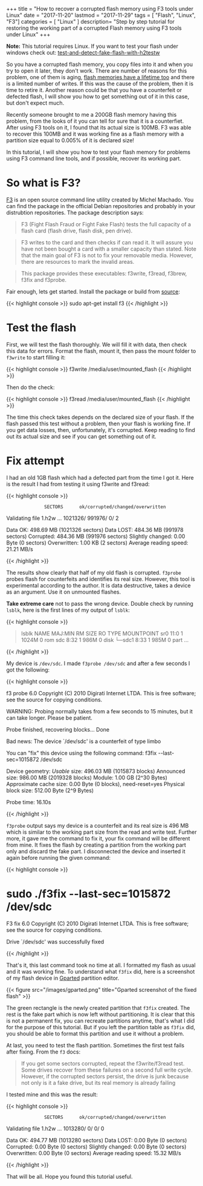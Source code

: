 +++
title = "How to recover a corrupted flash memory using F3 tools under Linux"
date = "2017-11-20"
lastmod = "2017-11-29"
tags = [ "Flash", "Linux", "F3"]
categories = [
    "Linux"
]
description= "Step by step tutorial for restoring the working part of a corrupted Flash memory using F3 tools under Linux"
+++

**Note:** This tutorial requires Linux. If you want to test your flash under windows check out: [test-and-detect-fake-flash-with-h2testw](https://www.raymond.cc/blog/test-and-detect-fake-or-counterfeit-usb-flash-drives-bought-from-ebay-with-h2testw)

So you have a corrupted flash memory, you copy files into it and when you try to open it later, they don't work. There are number of reasons for this problem, one of them is aging, [flash memories have a lifetime too](https://en.wikipedia.org/wiki/Flash_memory#Write_endurance) and there is a limited number of writes. If this was the cause of the problem, then it is time to retire it. Another reason could be that you have a counterfeit or defected flash, I will show you how to get something out of it in this case, but don't expect much.

Recently someone brought to me a 200GB flash memory having this problem, from the looks of it you can tell for sure that it is a counterfiet. After using F3 tools on it, I found that its actual size is 100MB. F3 was able to recover this 100MB and it was working fine as a flash memory with a partition size equal to 0.005% of it is declared size!

In this tutorial, I will show you how to test your flash memory for problems using F3 command line tools, and if possible, recover its working part.

So what is F3?
====

[F3](http://oss.digirati.com.br/f3/) is an open source command line utility created by Michel Machado. You can find the package in the official Debian repositories and probably in your distrubtion repositories. The package description says:

>F3 (Fight Flash Fraud or Fight Fake Flash) tests the full capacity of a
 flash card (flash drive, flash disk, pen drive).

>F3 writes to the card and then checks if can read it. It will assure you have not been bought a card with a smaller capacity than stated. Note that the main goal of F3 is not to fix your removable media. However, there are resources to mark the invalid areas.

>This package provides these executables: f3write, f3read, f3brew, f3fix
 and f3probe.

Fair enough, lets get started. Install the package or build from [source](https://github.com/AltraMayor/f3):

{{< highlight console >}}
sudo apt-get install f3
{{< /highlight >}}

Test the flash
====

First, we will test the flash thoroughly. We will fill it with data, then check this data for errors. Format the flash, mount it, then pass the mount folder to `f3write` to start filling it:

{{< highlight console >}}
f3write /media/user/mounted_flash
{{< /highlight >}}


Then do the check:

{{< highlight console >}}
f3read /media/user/mounted_flash
{{< /highlight >}}

The time this check takes depends on the declared size of your flash. If the flash passed this test without a problem, then your flash is working fine. If you get data losses, then, unfortunately, it's corrupted. Keep reading to find out its actual size and see if you can get something out of it.

Fix attempt
====

I had an old 1GB flash which had a defected part from the time I got it. Here is the result I had from testing it using f3write and f3read:

{{< highlight console >}}

                  SECTORS      ok/corrupted/changed/overwritten
Validating file 1.h2w ... 1021326/   991976/      0/      2

  Data OK: 498.69 MB (1021326 sectors)
Data LOST: 484.36 MB (991978 sectors)
               Corrupted: 484.36 MB (991976 sectors)
        Slightly changed: 0.00 Byte (0 sectors)
             Overwritten: 1.00 KB (2 sectors)
Average reading speed: 21.21 MB/s

{{< /highlight >}}

The results show clearly that half of my old flash is corrupted. `f3probe` probes flash for counterfeits and identifies its real size. However, this tool is experimental according to the author. It is data destructive, takes a device as an argument. Use it on unmounted flashes.

**Take extreme care** not to pass the wrong device. Double check by running `lsblk`, here is the first lines of my output of `lsblk`:

{{< highlight console >}}

> lsblk
NAME MAJ:MIN RM SIZE RO TYPE MOUNTPOINT
sr0 11:0 1 1024M 0 rom
sdc 8:32 1 986M 0 disk
└─sdc1 8:33 1 985M 0 part
...

{{< /highlight >}}

My device is `/dev/sdc`. I made `f3probe /dev/sdc` and after a few seconds I got the following:

{{< highlight console >}}

f3 probe 6.0
Copyright (C) 2010 Digirati Internet LTDA.
This is free software; see the source for copying conditions.

WARNING: Probing normally takes from a few seconds to 15 minutes, but
         it can take longer. Please be patient.

Probe finished, recovering blocks... Done

Bad news: The device `/dev/sdc' is a counterfeit of type limbo

You can "fix" this device using the following command:
f3fix --last-sec=1015872 /dev/sdc

Device geometry:
                 *Usable* size: 496.03 MB (1015873 blocks)
                Announced size: 986.00 MB (2019328 blocks)
                        Module: 1.00 GB (2^30 Bytes)
        Approximate cache size: 0.00 Byte (0 blocks), need-reset=yes
           Physical block size: 512.00 Byte (2^9 Bytes)

Probe time: 16.10s

{{< /highlight >}}

`f3probe` output says my device is a counterfeit and its real size is 496 MB which is similar to the working part size from the read and write test. Further more, it gave me the command to fix it, your fix command will be different from mine. It fixes the flash by creating a partition from the working part only and discard the fake part. I disconnected the device and inserted it again before running the given command:

{{< highlight console >}}

# sudo ./f3fix --last-sec=1015872 /dev/sdc
F3 fix 6.0
Copyright (C) 2010 Digirati Internet LTDA.
This is free software; see the source for copying conditions.

Drive `/dev/sdc' was successfully fixed

{{< /highlight >}}

That's it, this last command took no time at all. I formatted my flash as usual and it was working fine. To understand what `f3fix` did, here is a screenshot of my flash device in [Gparted](https://gparted.org/) partition editor.

{{< figure src="/images/gparted.png" title="Gparted screenshot of the fixed flash" >}}

The green rectangle is the newly created partition that `f3fix` created. The rest is the fake part which is now left without partitioning. It is clear that this is not a permanent fix, you can recreate partitions anytime, that's what I did for the purpose of this tutorial. But if you left the partition table as `f3fix` did, you should be able to format this partition and use it without a problem.

At last, you need to test the flash partition. Sometimes the first test fails after fixing. From the `f3` docs:

>If you get some sectors corrupted, repeat the f3write/f3read test. Some drives recover from these failures on a second full write cycle. However, if the corrupted sectors persist, the drive is junk because not only is it a fake drive, but its real memory is already failing

I tested mine and this was the result:

{{< highlight console >}}

                  SECTORS      ok/corrupted/changed/overwritten
Validating file 1.h2w ... 1013280/        0/      0/      0

  Data OK: 494.77 MB (1013280 sectors)
Data LOST: 0.00 Byte (0 sectors)
               Corrupted: 0.00 Byte (0 sectors)
        Slightly changed: 0.00 Byte (0 sectors)
             Overwritten: 0.00 Byte (0 sectors)
Average reading speed: 15.32 MB/s

{{< /highlight >}}

That will be all. Hope you found this tutorial useful.

